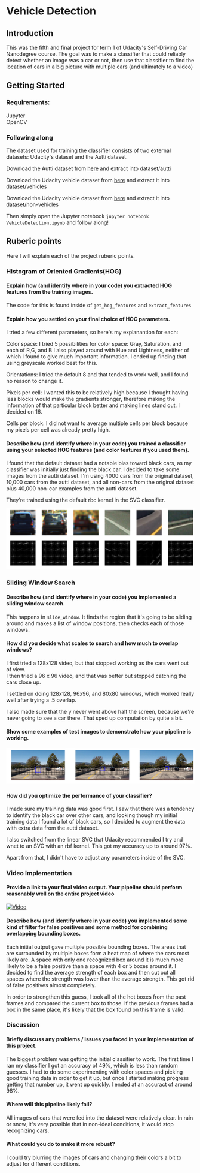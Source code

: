 # Vehicle Detection

## Introduction

This was the fifth and final project for term 1 of Udacity's Self-Driving Car Nanodegree course. The goal was to make a classifier that could reliably detect whether an image was a car or not, then use that classifier to find the location of cars in a big picture with multiple cars (and ultimately to a video)

## Getting Started

### Requirements:
Jupyter  
OpenCV

### Following along

The dataset used for training the classifier consists of two external datasets: Udacity's dataset and the Autti dataset.

Download the Autti dataset from [here](https://github.com/udacity/self-driving-car/tree/master/annotations) and extract into dataset/autti

Download the Udacity vehicle dataset from [here](https://s3.amazonaws.com/udacity-sdc/Vehicle_Tracking/vehicles.zip) and extract it into dataset/vehicles

Download the Udacity vehicle dataset from [here](https://s3.amazonaws.com/udacity-sdc/Vehicle_Tracking/non-vehicles.zip) and extract it into dataset/non-vehicles

Then simply open the Jupyter notebook
`jupyter notebook VehicleDetection.ipynb`
and follow along!

## Ruberic points

Here I will explain each of the project ruberic points.

### Histogram of Oriented Gradients(HOG)


#### Explain how (and identify where in your code) you extracted HOG features from the training images. 

The code for this is found inside of `get_hog_features` and `extract_features`


#### Explain how you settled on your final choice of HOG parameters.

I tried a few different parameters, so here's my explanantion for each:

Color space: I tried 5 possibilities for color space: Gray, Saturation, and each of R,G, and B
I also played around with Hue and Lightness, neither of which I found to give much important information.
I ended up finding that using greyscale worked best for this.

Orientations: I tried the default 8 and that tended to work well, and I found no reason to change it.

Pixels per cell: I wanted this to be relatively high because I thought having less blocks would make the gradients stronger, therefore making the information of that particular block better and making lines stand out. I decided on 16.

Cells per block: I did not want to average multiple cells per block because my pixels per cell was already pretty high. 

#### Describe how (and identify where in your code) you trained a classifier using your selected HOG features (and color features if you used them).

I found that the default dataset had a notable bias toward black cars, as my classifier was initially just finding the black car. I decided to take some images from the autti dataset. I'm using 4000 cars from the original dataset, 10,000 cars from the autti dataset, and all non-cars from the original dataset plus 40,000 non-car examples from the autti dataset.

They're trained using the default rbc kernel in the SVC classifier.

![HOG](readme_hog.png)

### Sliding Window Search

#### Describe how (and identify where in your code) you implemented a sliding window search. 

This happens in `slide_window`. It finds the region that it's going to be sliding around and makes a list of window positions, then checks each of those windows.

#### How did you decide what scales to search and how much to overlap windows?

I first tried a 128x128 video, but that stopped working as the cars went out of view.  
I then tried a 96 x 96 video, and that was better but stopped catching the cars close up.  

I settled on doing 128x128, 96x96, and 80x80 windows, which worked really well after trying a .5 overlap.

I also made sure that the y never went above half the screen, because we're never going to see a car there. That sped up computation by quite a bit.

#### Show some examples of test images to demonstrate how your pipeline is working.

![Sliding Window](readme_sliding_window.png)

#### How did you optimize the performance of your classifier?

I made sure my training data was good first. I saw that there was a tendency to identify the black car over other cars, and looking though my initial training data I found a lot of black cars, so I decided to augment the data with extra data from the autti dataset.

I also switched from the linear SVC that Udacity recommended I try and wnet to an SVC with an rbf kernel. This got my accuracy up to around 97%.

Apart from that, I didn't have to adjust any parameters inside of the SVC.

### Video Implementation

#### Provide a link to your final video output. Your pipeline should perform reasonably well on the entire project video 

[![Video](https://img.youtube.com/vi/mPWucgykBWA/0.jpg)](https://youtu.be/mPWucgykBWA)

#### Describe how (and identify where in your code) you implemented some kind of filter for false positives and some method for combining overlapping bounding boxes.

Each initial output gave multiple possible bounding boxes. The areas that are surrounded by multiple boxes form a heat map of where the cars most likely are. A space with only one recognized box around it is much more likely to be a false positive than a space with 4 or 5 boxes around it. I decided to find the average strength of each box and then cut out all spaces where the strength was lower than the average strength. This got rid of false positives almost completely.

In order to strengthen this guess, I took all of the hot boxes from the past frames and compared the current box to those. If the previous frames had a box in the same place, it's likely that the box found on this frame is valid.

### Discussion

#### Briefly discuss any problems / issues you faced in your implementation of this project.

The biggest problem was getting the initial classifier to work. The first time I ran my classifier I got an accuracy of 49%, which is less than random guesses. I had to do some experimenting with color spaces and picking good training data in order to get it up, but once I started making progress getting that number up, it went up quickly. I ended at an accuract of around 98%.

#### Where will this pipeline likely fail?

All images of cars that were fed into the dataset were relatively clear. In rain or snow, it's very possible that in non-ideal conditions, it would stop recognizing cars.

#### What could you do to make it more robust?

I could try blurring the images of cars and changing their colors a bit to adjust for different conditions.

